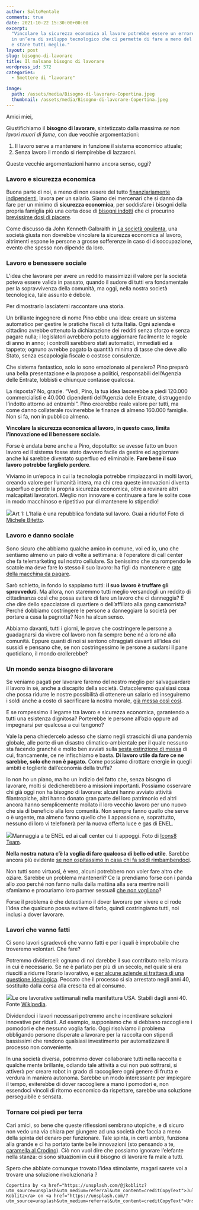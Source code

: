 ```yaml
---
author: SaltoMentale
comments: true
date: 2021-10-22 15:30:00+00:00
excerpt:
  "Vincolare la sicurezza economica al lavoro potrebbe essere un errore: viviamo
  in un’era di sviluppo tecnologico che ci permette di fare a meno del lavoro umano
  e stare tutti meglio."
layout: post
slug: bisogno-di-lavorare
title: Il malsano bisogno di lavorare
wordpress_id: 572
categories:
  - Smettere di "lavorare"

image:
  path: /assets/media/Bisogno-di-lavorare-Copertina.jpeg
  thumbnail: /assets/media/Bisogno-di-lavorare-Copertina.jpeg
---
```


Amici miei,

Giustifichiamo il **bisogno di lavorare**, sintetizzato dalla massima _se non lavori muori di fame_, con due vecchie argomentazioni:

1. Il lavoro serve a mantenere in funzione il sistema economico attuale;
2. Senza lavoro il mondo si riempirebbe di lazzaroni.

Queste vecchie argomentazioni hanno ancora senso, oggi?

### Lavoro e sicurezza economica

Buona parte di noi, a meno di non essere del tutto [finanziariamente indipendenti](/indipendenza-finanziaria/), lavora per un salario. Siamo dei mercenari che si danno da fare per un minimo di **sicurezza economica**, per soddisfare i bisogni della propria famiglia più una certa dose di [bisogni indotti](/ricchi-sfondati/) che ci procurino [brevissime dosi di piacere](/adattamento-edonistico/).

Come discusso da John Kenneth Galbraith in [La società opulenta](/la-societa-opulenta/), una società giusta non dovrebbe vincolare la sicurezza economica al lavoro, altrimenti espone le persone a grosse sofferenze in caso di disoccupazione, evento che spesso non dipende da loro.

### Lavoro e benessere sociale

L’idea che lavorare per avere un reddito massimizzi il valore per la società poteva essere valida in passato, quando il sudore di tutti era fondamentale per la sopravvivenza della comunità, ma oggi, nella nostra società tecnologica, tale assunto è debole.

Per dimostrarlo lasciatemi raccontare una storia.

Un brillante ingegnere di nome Pino ebbe una idea: creare un sistema automatico per gestire le pratiche fiscali di tutta Italia. Ogni azienda e cittadino avrebbe ottenuto la dichiarazione dei redditi senza sforzo e senza pagare nulla; i legislatori avrebbero potuto aggiornare facilmente le regole di anno in anno; i controlli sarebbero stati automatici, immediati ed a tappeto; ognuno avrebbe pagato la quantità minima di tasse che deve allo Stato, senza escapologia fiscale o costose consulenze.

Che sistema fantastico, solo io sono emozionato al pensiero? Pino preparò una bella presentazione e la propose a politici, responsabili dell’Agenzia delle Entrate, lobbisti e chiunque contasse qualcosa.

La risposta? No, grazie. “Vedi, Pino, la tua idea lascerebbe a piedi 120.000 commercialisti e 40.000 dipendenti dell’Agenzia delle Entrate, distruggendo l’indotto attorno ad entrambi”. Pino creerebbe reale valore per tutti, ma come danno collaterale rovinerebbe le finanze di almeno 160.000 famiglie. Non si fa, non in pubblico almeno.

**Vincolare la sicurezza economica al lavoro, in questo caso, limita l’innovazione ed il benessere sociale.**

Forse è andata bene anche a Pino, dopotutto: se avesse fatto un buon lavoro ed il sistema fosse stato davvero facile da gestire ed aggiornare anche lui sarebbe diventato superfluo ed eliminabile. **Fare bene il suo lavoro potrebbe farglielo perdere**.

Viviamo in un’epoca in cui la tecnologia potrebbe rimpiazzarci in molti lavori, creando valore per l’umanità intera, ma chi crea queste innovazioni diventa superfluo e perde la propria sicurezza economica, oltre a rovinare altri malcapitati lavoratori. Meglio non innovare e continuare a fare le solite cose in modo macchinoso e ripetitivo pur di mantenere lo stipendio!

![]({{site.baseurl}}/assets/media/Lavoro.jpg)Art 1: L’Italia è una repubblica fondata sul lavoro. Guai a ridurlo! Foto di [Michele Bitetto](https://unsplash.com/@michelebit_?utm_source=unsplash&utm_medium=referral&utm_content=creditCopyText).

### Lavoro e danno sociale

Sono sicuro che abbiamo qualche amico in comune, voi ed io, uno che sentiamo almeno un paio di volte a settimana: è l’operatore di call center che fa telemarketing sul nostro cellulare. Sa benissimo che sta rompendo le scatole ma deve fare lo stesso il suo lavoro: ha figli da mantenere e [rate della macchina da pagare](/stai-regalandoti-carbone/).

Sarò schietto, in fondo lo sappiamo tutti: **il suo lavoro è truffare gli sprovveduti**. Ma allora, non staremmo tutti meglio versandogli un reddito di cittadinanza così che possa evitare di fare un lavoro che ci danneggia? E che dire dello spacciatore di quartiere o dell’affiliato alla gang camorrista? Perché dobbiamo costringere le persone a danneggiare la società per portare a casa la pagnotta? Non ha alcun senso.

Abbiamo davanti, tutti i giorni, le prove che costringere le persone a guadagnarsi da vivere col lavoro non fa sempre bene né a loro né alla comunità. Eppure quanti di noi si sentono oltraggiati davanti all’idea dei sussidi e pensano che, se non costringessimo le persone a sudarsi il pane quotidiano, il mondo crollerebbe?

### Un mondo senza bisogno di lavorare

Se veniamo pagati per lavorare faremo del nostro meglio per salvaguardare il lavoro in sé, anche a discapito della società. Ostacoleremo qualsiasi cosa che possa ridurre le nostre possibilità di ottenere un salario ed inseguiremo i soldi anche a costo di sacrificare la nostra morale, [già messa così così](/doppio-standard/).

E se rompessimo il legame tra lavoro e sicurezza economica, garantendo a tutti una esistenza dignitosa? Porterebbe le persone all’ozio oppure ad impegnarsi per qualcosa a cui tengono?

Vale la pena chiedercelo adesso che siamo negli strascichi di una pandemia globale, alle porte di un disastro climatico-ambientale per il quale nessuno sta facendo granché e molto ben avviati sulla [sesta estinzione di massa](https://it.wikipedia.org/wiki/Estinzione_dell%27Olocene) di cui, francamente, ce ne infischiamo e basta. **Di lavoro utile da fare ce ne sarebbe, solo che non è pagato.** Come possiamo dirottare energie in quegli ambiti e toglierle dall’economia della truffa?

Io non ho un piano, ma ho un indizio del fatto che, senza bisogno di lavorare, molti si dedicherebbero a missioni importanti. Possiamo osservare chi già oggi non ha bisogno di lavorare: alcuni hanno avviato attività filantropiche, altri hanno donato gran parte del loro patrimonio ed altri ancora hanno semplicemente mollato il loro vecchio lavoro per uno nuovo che sia di beneficio alla loro comunità. Non sempre fanno quello che serve o è urgente, ma almeno fanno quello che li appassiona e, soprattutto, nessuno di loro vi telefonerà per la nuova offerta luce e gas di ENEL.

![]({{site.baseurl}}/assets/media/mannaggia.jpg)Mannaggia a te ENEL ed ai call center cui ti appoggi. Foto di [Icons8 Team](https://unsplash.com/@icons8?utm_source=unsplash&utm_medium=referral&utm_content=creditCopyText).

**Nella nostra natura c’è la voglia di fare qualcosa di bello ed utile**. Sarebbe ancora più evidente [se non ospitassimo in casa chi fa soldi rimbambendoci](/televisione-quanto-costa-davvero/).

Non tutti sono virtuosi, è vero, alcuni potrebbero non voler fare altro che oziare. Sarebbe un problema mantenerli? Ce la prendiamo forse con i panda allo zoo perché non fanno nulla dalla mattina alla sera mentre noi li sfamiamo e procuriamo loro partner sessuali [che non vogliono](https://www.pandasinternational.org/program-areas-2/captive-breeding-program/)?

Forse il problema è che detestiamo il dover lavorare per vivere e ci rode l’idea che qualcuno possa evitare di farlo, quindi costringiamo tutti, noi inclusi a dover lavorare.

### Lavori che vanno fatti

Ci sono lavori sgradevoli che vanno fatti e per i quali è improbabile che troveremo volontari. Che fare?

Potremmo dividerceli: ognuno di noi darebbe il suo contributo nella misura in cui è necessario. Se ne è parlato per più di un secolo, nel quale si era riusciti a ridurre l’orario lavorativo, e [per alcune aziende si trattava di una questione ideologica](https://www.jstor.org/stable/3116979). Peccato che il processo si sia arrestato negli anni 40, sostituito dalla corsa alla crescita ed al consumo.

![]({{site.baseurl}}/assets/media/US_work_week_-_GDP_-_GPI.jpg)Le ore lavorative settimanali nella manifattura USA. Stabili dagli anni 40. Fonte [Wikipedia](https://en.wikipedia.org/wiki/Working_time).

Dividendoci i lavori necessari potremmo anche incentivare soluzioni innovative per ridurli. Ad esempio, supponiamo che si debbano raccogliere i pomodori e che nessuno voglia farlo. Oggi risolviamo il problema obbligando persone disperate a lavorare per la raccolta con stipendi bassissimi che rendono qualsiasi investimento per automatizzare il processo non conveniente.

In una società diversa, potremmo dover collaborare tutti nella raccolta e qualche mente brillante, odiando tale attività a cui non può sottrarsi, si attiverà per creare robot in grado di raccogliere ogni genere di frutta e verdura in maniera autonoma. Sarebbe un modo interessante per impiegare il tempo, eviterebbe di dover raccogliere a mano i pomodori e, non essendoci vincoli di ritorno economico da rispettare, sarebbe una soluzione perseguibile e sensata.

### Tornare coi piedi per terra

Cari amici, so bene che queste riflessioni sembrano utopiche, e di sicuro non vedo una via chiara per giungere ad una società che faccia a meno della spinta del denaro per funzionare. Tale spinta, in certi ambiti, funziona alla grande e ci ha portato tante belle innovazioni (sto pensando a te, [caramella al Crodino](https://www.lecrodine.it/)). Ciò non vuol dire che possiamo ignorare l’elefante nella stanza: ci sono situazioni in cui il bisogno di lavorare fa male a tutti.

Spero che abbiate comunque trovato l’idea stimolante, magari sarete voi a trovare una soluzione rivoluzionaria ?

    Copertina by <a href="https://unsplash.com/@jkoblitz?utm_source=unsplash&utm_medium=referral&utm_content=creditCopyText">Julia Koblitz</a> on <a href="https://unsplash.com/?utm_source=unsplash&utm_medium=referral&utm_content=creditCopyText">Unsplash</a>

